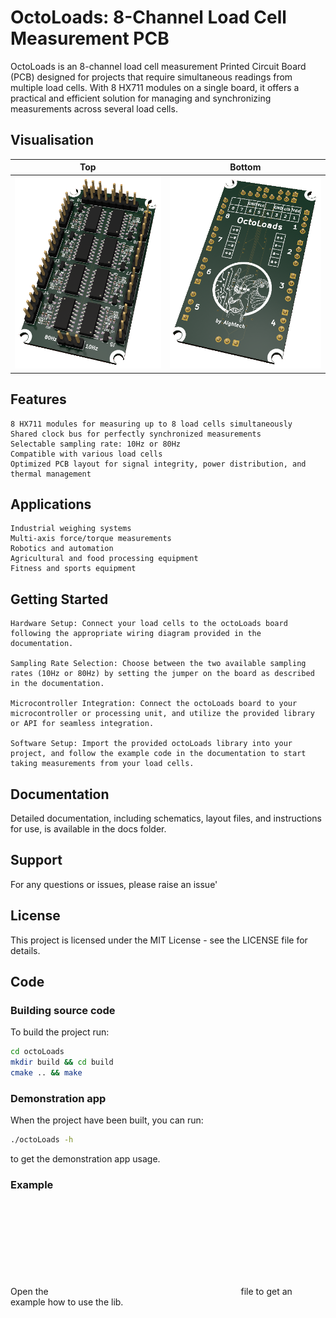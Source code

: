 # OctoLoads: 8-Channel Load Cell Measurement PCB

OctoLoads is an 8-channel load cell measurement Printed Circuit Board (PCB) designed for projects that require simultaneous readings from multiple load cells. With 8 HX711 modules on a single board, it offers a practical and efficient solution for managing and synchronizing measurements across several load cells.

## Visualisation
Top             |  Bottom 
:-------------------------:|:-------------------------:
![Top](docs/octoHX711_top.png) |  ![Bop](docs/octoHX711_bot.png)

## Features

    8 HX711 modules for measuring up to 8 load cells simultaneously
    Shared clock bus for perfectly synchronized measurements
    Selectable sampling rate: 10Hz or 80Hz
    Compatible with various load cells
    Optimized PCB layout for signal integrity, power distribution, and thermal management

## Applications

    Industrial weighing systems
    Multi-axis force/torque measurements
    Robotics and automation
    Agricultural and food processing equipment
    Fitness and sports equipment

## Getting Started

    Hardware Setup: Connect your load cells to the octoLoads board following the appropriate wiring diagram provided in the documentation.

    Sampling Rate Selection: Choose between the two available sampling rates (10Hz or 80Hz) by setting the jumper on the board as described in the documentation.

    Microcontroller Integration: Connect the octoLoads board to your microcontroller or processing unit, and utilize the provided library or API for seamless integration.

    Software Setup: Import the provided octoLoads library into your project, and follow the example code in the documentation to start taking measurements from your load cells.

## Documentation

Detailed documentation, including schematics, layout files, and instructions for use, is available in the docs folder.

## Support

For any questions or issues, please raise an issue'

## License
This project is licensed under the MIT License - see the LICENSE file for details.

## Code
### Building source code

To build the project run:
```bash
cd octoLoads
mkdir build && cd build
cmake .. && make
```

### Demonstration app

When the project have been built, you can run:
```bash
./octoLoads -h
```
to get the demonstration app usage.

### Example
Open the ![main.cpp](cpp:src/main.cpp) file to get an example how to use the lib.
